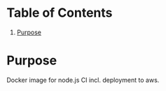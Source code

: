 
# Table of Contents

1.  [Purpose](#org966ce2b)


<a id="org966ce2b"></a>

# Purpose

Docker image for node.js CI incl. deployment to aws.

